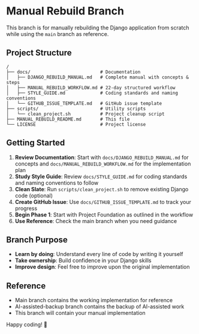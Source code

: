 # Manual Rebuild Branch

This branch is for manually rebuilding the Django application from scratch while using the `main` branch as reference.

## Project Structure

```
/
├── docs/                          # Documentation
│   ├── DJANGO_REBUILD_MANUAL.md   # Complete manual with concepts & steps
│   ├── MANUAL_REBUILD_WORKFLOW.md # 22-day structured workflow
│   ├── STYLE_GUIDE.md             # Coding standards and naming conventions
│   └── GITHUB_ISSUE_TEMPLATE.md   # GitHub issue template
├── scripts/                       # Utility scripts
│   └── clean_project.sh           # Project cleanup script
├── MANUAL_REBUILD_README.md       # This file
└── LICENSE                        # Project license
```

## Getting Started

1. **Review Documentation**: Start with `docs/DJANGO_REBUILD_MANUAL.md` for concepts and `docs/MANUAL_REBUILD_WORKFLOW.md` for the implementation plan
2. **Study Style Guide**: Review `docs/STYLE_GUIDE.md` for coding standards and naming conventions to follow
3. **Clean Slate**: Run `scripts/clean_project.sh` to remove existing Django code (optional)
4. **Create GitHub Issue**: Use `docs/GITHUB_ISSUE_TEMPLATE.md` to track your progress
5. **Begin Phase 1**: Start with Project Foundation as outlined in the workflow
6. **Use Reference**: Check the main branch when you need guidance

## Branch Purpose

- **Learn by doing**: Understand every line of code by writing it yourself
- **Take ownership**: Build confidence in your Django skills
- **Improve design**: Feel free to improve upon the original implementation

## Reference

- Main branch contains the working implementation for reference
- AI-assisted-backup branch contains the backup of AI-assisted work
- This branch will contain your manual implementation

Happy coding! 🥷
